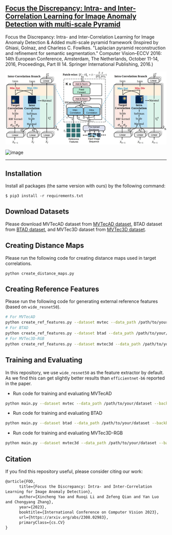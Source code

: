 ## [Focus the Discrepancy: Intra- and Inter-Correlation Learning for Image Anomaly Detection with multi-scale Pyramid](https://arxiv.org/abs/2308.02983)

Focus the Discrepancy: Intra- and Inter-Correlation Learning for Image Anomaly Detection & Added multi-scale pyramid framework
(Inspired by Ghiasi, Golnaz, and Charless C. Fowlkes. "Laplacian pyramid reconstruction and refinement for semantic segmentation." Computer Vision–ECCV 2016: 14th European Conference, Amsterdam, The Netherlands, October 11-14, 2016, Proceedings, Part III 14. Springer International Publishing, 2016.)


<img src="./FOD-framework.jpg" width="800">

![image](https://github.com/conel77/FOD_with_multiscale_pyramid/assets/81089768/4fc343cc-25f6-43ae-8ce4-d89d137268e1)

---

## Installation
Install all packages (the same version with ours) by the following command:
```
$ pip3 install -r requirements.txt
```

## Download Datasets
Please download MVTecAD dataset from [MVTecAD dataset](https://www.mvtec.com/de/unternehmen/forschung/datasets/mvtec-ad/), BTAD dataset from [BTAD dataset](http://avires.dimi.uniud.it/papers/btad/btad.zip), and MVTec3D dataset from [MVTec3D dataset](https://www.mvtec.com/company/research/datasets/mvtec-3d-ad).

## Creating Distance Maps
Please run the following code for creating distance maps used in target correlations. 
<!--Or you can unzip the ``data.zip``, and use our calculated distance maps in the data/distances folder.-->
```
python create_distance_maps.py 
```

## Creating Reference Features
Please run the following code for generating external reference features (based on ``wide_resnet50``). 
<!--Or you can unzip the ``data.zip``, and use our generated reference features in the data/rfeatures_w50 folder.-->
```bash
# For MVTecAD
python create_ref_features.py --dataset mvtec --data_path /path/to/your/dataset --backbone_arch wide_resnet50_2 --save_path rfeatures_w50
# For BTAD
python create_ref_features.py --dataset btad --data_path /path/to/your/dataset --backbone_arch wide_resnet50_2 --save_path rfeatures_w50
# For MVTec3D-RGB
python create_ref_features.py --dataset mvtec3d --data_path /path/to/your/dataset --backbone_arch wide_resnet50_2 --save_path rfeatures_w50
```


## Training and Evaluating
In this repository, we use ``wide_resnet50`` as the feature extractor by default.
As we find this can get slightly better results than ``efficientnet-b6`` reported in the paper.

- Run code for training and evaluating MVTecAD
```bash
python main.py --dataset mvtec --data_path /path/to/your/dataset --backbone_arch wide_resnet50_2 --rfeatures_path rfeatures_w50 --with_intra --with_inter --save_prefix mvtec
```
- Run code for training and evaluating BTAD
```bash
python main.py --dataset btad --data_path /path/to/your/dataset --backbone_arch wide_resnet50_2 --rfeatures_path rfeatures_w50 --with_intra --with_inter --save_prefix btad
```
- Run code for training and evaluating MVTec3D-RGB
```bash
python main.py --dataset mvtec3d --data_path /path/to/your/dataset --backbone_arch wide_resnet50_2 --rfeatures_path rfeatures_w50 --with_intra --with_inter --save_prefix mvtec3d
```

## Citation

If you find this repository useful, please consider citing our work:
```
@article{FOD,
      title={Focus the Discrepancy: Intra- and Inter-Correlation Learning for Image Anomaly Detection}, 
      author={Xincheng Yao and Ruoqi Li and Zefeng Qian and Yan Luo and Chongyang Zhang},
      year={2023},
      booktitle={International Conference on Computer Vision 2023},
      url={https://arxiv.org/abs/2308.02983},
      primaryClass={cs.CV}
}
```


